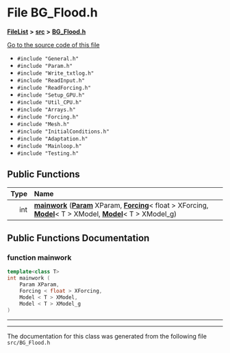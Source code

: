 

# File BG\_Flood.h



[**FileList**](files.md) **>** [**src**](dir_68267d1309a1af8e8297ef4c3efbcdba.md) **>** [**BG\_Flood.h**](BG__Flood_8h.md)

[Go to the source code of this file](BG__Flood_8h_source.md)



* `#include "General.h"`
* `#include "Param.h"`
* `#include "Write_txtlog.h"`
* `#include "ReadInput.h"`
* `#include "ReadForcing.h"`
* `#include "Setup_GPU.h"`
* `#include "Util_CPU.h"`
* `#include "Arrays.h"`
* `#include "Forcing.h"`
* `#include "Mesh.h"`
* `#include "InitialConditions.h"`
* `#include "Adaptation.h"`
* `#include "Mainloop.h"`
* `#include "Testing.h"`





































## Public Functions

| Type | Name |
| ---: | :--- |
|  int | [**mainwork**](#function-mainwork) ([**Param**](classParam.md) XParam, [**Forcing**](structForcing.md)&lt; float &gt; XForcing, [**Model**](structModel.md)&lt; T &gt; XModel, [**Model**](structModel.md)&lt; T &gt; XModel\_g) <br> |




























## Public Functions Documentation




### function mainwork 

```C++
template<class T>
int mainwork (
    Param XParam,
    Forcing < float > XForcing,
    Model < T > XModel,
    Model < T > XModel_g
) 
```




<hr>

------------------------------
The documentation for this class was generated from the following file `src/BG_Flood.h`

